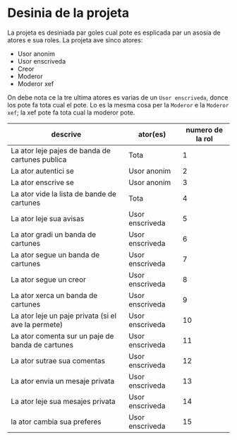 # Desinia de la projeta

La projeta es desiniada par goles cual pote es esplicada par un asosia de atores e sua roles. La projeta ave sinco atores:
* Usor anonim
* Usor enscriveda
* Creor
* Moderor
* Moderor xef

On debe nota ce la tre ultima atores es varias de un `Usor enscriveda`, donce los pote fa tota cual el pote.
Lo es la mesma cosa per la `Moderor` e la `Moderor xef`; la xef pote fa tota cual la moderor pote.

|descrive|ator(es)|numero de la rol|
|-|-|-|
|La ator leje pajes de banda de cartunes publica|Tota|1|
|La ator autentici se|Usor anonim|2|
|La ator enscrive se|Usor anonim|3|
|La ator vide la lista de bande de cartunes|Tota|4|
|La ator leje sua avisas|Usor enscriveda|5|
|La ator gradi un banda de cartunes|Usor enscriveda|6|
|La ator segue un banda de cartunes|Usor enscriveda|7|
|La ator segue un creor|Usor enscriveda|8|
|La ator xerca un banda de cartunes|Usor enscriveda|9|
|La ator leje un paje privata (si el ave la permete)|Usor enscriveda|10|
|La ator comenta sur un paje de banda de cartunes|Usor enscriveda|11|
|La ator sutrae sua comentas|Usor enscriveda|12|
|La ator envia un mesaje privata|Usor enscriveda|13|
|La ator leje sua mesajes privata|Usor enscriveda|14|
|la ator cambia sua preferes|Usor enscriveda|15|

